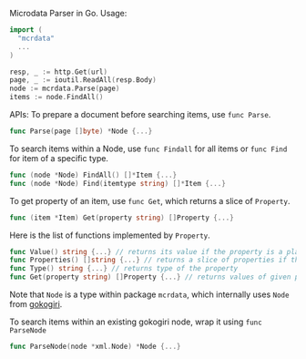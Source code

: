 Microdata Parser in Go. 
Usage:
```go
import (
  "mcrdata"
  ...
)

resp, _ := http.Get(url)
page, _ := ioutil.ReadAll(resp.Body)
node := mcrdata.Parse(page)
items := node.FindAll()
```
APIs: 
To prepare a document before searching items, use `func Parse`. 
```go
func Parse(page []byte) *Node {...}
```
To search items within a Node, use `func Findall` for all items or `func Find` for item of a specific type. 
```go
func (node *Node) FindAll() []*Item {...}
func (node *Node) Find(itemtype string) []*Item {...}
```
To get property of an item, use `func Get`, which returns a slice of `Property`. 
```go
func (item *Item) Get(property string) []Property {...}
```
Here is the list of functions implemented by `Property`.
```go
func Value() string {...} // returns its value if the property is a plain data
func Properties() []string {...} // returns a slice of properties if the property is an Item
func Type() string {...} // returns type of the property
func Get(property string) []Property {...} // returns values of given property if the property is an Item
```
Note that `Node` is a type within package `mcrdata`, which internally uses `Node` from [gokogiri](https://github.com/moovweb/gokogiri/). 

To search items within an existing gokogiri node, wrap it using `func ParseNode`
```go
func ParseNode(node *xml.Node) *Node {...}
```
